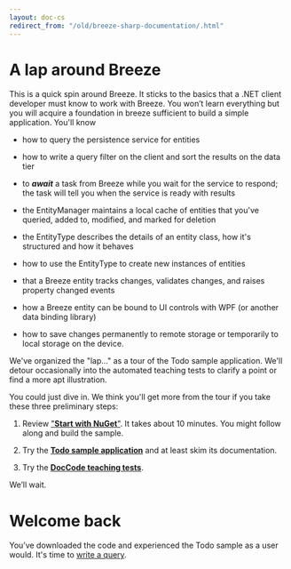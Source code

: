 ```yaml
---
layout: doc-cs
redirect_from: "/old/breeze-sharp-documentation/.html"
---
```


# A lap around Breeze

This is a quick spin around Breeze. It sticks to the basics that a .NET client developer must know to work with Breeze. You won’t learn everything but you will acquire a foundation in breeze sufficient to build a simple application. You'll know

- how to query the persistence service for entities

- how to write a query filter on the client and sort the results on the data tier

- to ***await*** a task from Breeze while you wait for the service to respond; the task will tell you when the service is ready with results

- the EntityManager maintains a local cache of entities that you've queried, added to, modified, and marked for deletion

- the EntityType describes the details of an entity class, how it's structured and how it behaves

- how to use the EntityType to create new instances of entities

- that a Breeze entity tracks changes, validates changes, and raises property changed events

- how a Breeze entity can be bound to UI controls with WPF (or another data binding library)

- how to save changes permanently to remote storage or temporarily to local storage on the device.

We've organized the "lap..." as a tour of the Todo sample application. We'll detour occasionally into the automated teaching tests to clarify a point or find a more apt illustration.

You could just dive in. We think you'll get more from the tour if you take these three preliminary steps:

1. Review ["**Start with NuGet**"](/breeze-sharp-documentation/start-nuget).  It takes about 10 minutes. You might follow along and build the sample.

2. Try the [**Todo sample application**](/breeze-sharp/samples) and at least skim its documentation.

3. Try the [**DocCode teaching tests**](/breeze-sharp/samples).

We’ll wait.

# Welcome back

You’ve downloaded the code and experienced the Todo sample as a user would. It's time to [write a query](/breeze-sharp-documentation/first-query).
